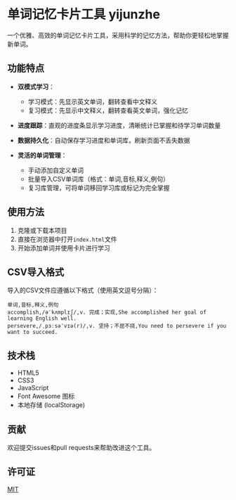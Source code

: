 # 单词记忆卡片工具 yijunzhe

一个优雅、高效的单词记忆卡片工具，采用科学的记忆方法，帮助你更轻松地掌握新单词。

## 功能特点

- **双模式学习**：
  - 学习模式：先显示英文单词，翻转查看中文释义
  - 复习模式：先显示中文释义，翻转查看英文单词，强化记忆

- **进度跟踪**：直观的进度条显示学习进度，清晰统计已掌握和待学习单词数量

- **数据持久化**：自动保存学习进度和单词库，刷新页面不丢失数据

- **灵活的单词管理**：
  - 手动添加自定义单词
  - 批量导入CSV单词库（格式：单词,音标,释义,例句）
  - 复习库管理，可将单词移回学习库或标记为完全掌握



## 使用方法

1. 克隆或下载本项目
2. 直接在浏览器中打开`index.html`文件
3. 开始添加单词并使用卡片进行学习

## CSV导入格式

导入的CSV文件应遵循以下格式（使用英文逗号分隔）：

```
单词,音标,释义,例句
accomplish,/əˈkʌmplɪʃ/,v. 完成；实现,She accomplished her goal of learning English well.
persevere,/ˌpɜːsəˈvɪə(r)/,v. 坚持；不屈不挠,You need to persevere if you want to succeed.
```

## 技术栈

- HTML5
- CSS3
- JavaScript
- Font Awesome 图标
- 本地存储 (localStorage)

## 贡献

欢迎提交issues和pull requests来帮助改进这个工具。

## 许可证

[MIT](LICENSE)

